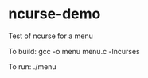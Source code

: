 # ncurse-demo

Test of ncurse for a menu

To build:
    gcc -o menu menu.c -lncurses

To run:
    ./menu

